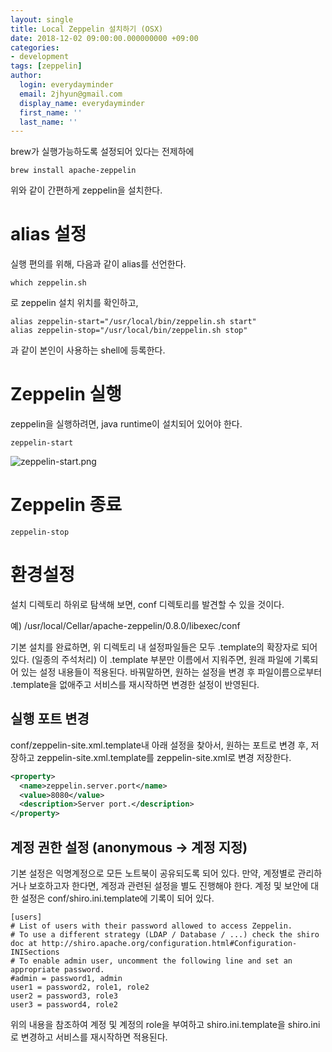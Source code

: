 ```yaml
---
layout: single
title: Local Zeppelin 설치하기 (OSX)
date: 2018-12-02 09:00:00.000000000 +09:00
categories:
- development
tags: [zeppelin]
author:
  login: everydayminder
  email: 2jhyun@gmail.com
  display_name: everydayminder
  first_name: ''
  last_name: ''
---
```

brew가 실행가능하도록 설정되어 있다는 전제하에
```shell
brew install apache-zeppelin
```
위와 같이 간편하게 zeppelin을 설치한다.


# alias 설정
실행 편의를 위해, 다음과 같이 alias를 선언한다.

```
which zeppelin.sh
```
로 zeppelin 설치 위치를 확인하고,

```
alias zeppelin-start="/usr/local/bin/zeppelin.sh start"
alias zeppelin-stop="/usr/local/bin/zeppelin.sh stop"
```
과 같이 본인이 사용하는 shell에 등록한다.

# Zeppelin 실행
zeppelin을 실행하려면, java runtime이 설치되어 있어야 한다.

```shell
zeppelin-start
```
![zeppelin-start.png]({{site.basurl}}/images/201812/zeppelin-start.png)

# Zeppelin 종료
```shell
zeppelin-stop
```

# 환경설정
설치 디렉토리 하위로 탐색해 보면, conf 디렉토리를 발견할 수 있을 것이다.

예) /usr/local/Cellar/apache-zeppelin/0.8.0/libexec/conf

기본 설치를 완료하면, 위 디렉토리 내 설정파일들은 모두 .template의 확장자로 되어있다. (일종의 주석처리)
이 .template 부분만 이름에서 지워주면, 원래 파일에 기록되어 있는 설정 내용들이 적용된다.
바꿔말하면, 원하는 설정을 변경 후 파일이름으로부터 .template을 없애주고 서비스를 재시작하면 변경한 설정이 반영된다.

## 실행 포트 변경
conf/zeppelin-site.xml.template내 아래 설정을 찾아서, 
원하는 포트로 변경 후, 저장하고 zeppelin-site.xml.template를 zeppelin-site.xml로 변경 저장한다.

```xml
<property>
  <name>zeppelin.server.port</name>
  <value>8080</value>
  <description>Server port.</description>
</property>
```

## 계정 권한 설정 (anonymous -> 계정 지정)
기본 설정은 익명계정으로 모든 노트북이 공유되도록 되어 있다.
만약, 계정별로 관리하거나 보호하고자 한다면, 계정과 관련된 설정을 별도 진행해야 한다.
계정 및 보안에 대한 설정은 conf/shiro.ini.template에 기록이 되어 있다.

```
[users]
# List of users with their password allowed to access Zeppelin.
# To use a different strategy (LDAP / Database / ...) check the shiro doc at http://shiro.apache.org/configuration.html#Configuration-INISections
# To enable admin user, uncomment the following line and set an appropriate password.
#admin = password1, admin
user1 = password2, role1, role2
user2 = password3, role3
user3 = password4, role2
```
위의 내용을 참조하여 계정 및 계정의 role을 부여하고 shiro.ini.template을 shiro.ini로 변경하고 서비스를 재시작하면 적용된다.



